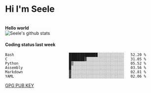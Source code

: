 <h1>Hi I'm Seele</h1>
<br>
<b> Hello world</b>
<br>
<img src="https://github-readme-stats.vercel.app/api?username=Seele0oO&show_icons=true&icon_color=0366d6&bg_color=ffffff&hide_title=true&hide=contribs&include_all_commits=true" alt="Seele's github stats"/>
<br>

<h4>Coding status last week </h4>

<!--START_SECTION:waka-->

```text
Bash                         █████████████░░░░░░░░░░░░   52.20 %
C                            ███████▓░░░░░░░░░░░░░░░░░   31.05 %
Python                       █▒░░░░░░░░░░░░░░░░░░░░░░░   05.52 %
Assembly                     █░░░░░░░░░░░░░░░░░░░░░░░░   03.56 %
Markdown                     ▓░░░░░░░░░░░░░░░░░░░░░░░░   02.81 %
YAML                         ▓░░░░░░░░░░░░░░░░░░░░░░░░   02.06 %
```

<!--END_SECTION:waka-->



[GPG PUB KEY](https://keys.openpgp.org/vks/v1/by-fingerprint/3FCE91BF5B9666B55B67213C4C57B7824A5B6680)

